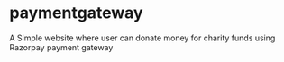 # paymentgateway
A Simple website where user can donate money for charity funds using Razorpay payment gateway
